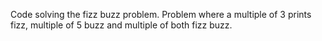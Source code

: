 Code solving the fizz buzz problem. Problem where
a multiple of 3 prints fizz, multiple of 5 buzz
and multiple of both fizz buzz.